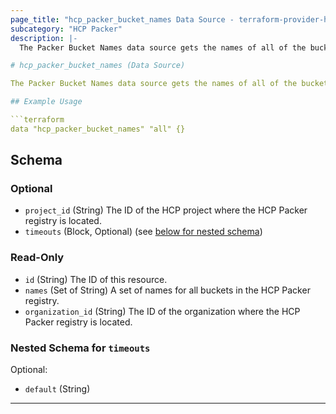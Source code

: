 ```yaml
---
page_title: "hcp_packer_bucket_names Data Source - terraform-provider-hcp"
subcategory: "HCP Packer"
description: |-
  The Packer Bucket Names data source gets the names of all of the buckets in a single HCP Packer registry.

# hcp_packer_bucket_names (Data Source)

The Packer Bucket Names data source gets the names of all of the buckets in a single HCP Packer registry.

## Example Usage

```terraform
data "hcp_packer_bucket_names" "all" {}
```

<!-- schema generated by tfplugindocs -->
## Schema

### Optional

- `project_id` (String) The ID of the HCP project where the HCP Packer registry is located.
- `timeouts` (Block, Optional) (see [below for nested schema](#nestedblock--timeouts))

### Read-Only

- `id` (String) The ID of this resource.
- `names` (Set of String) A set of names for all buckets in the HCP Packer registry.
- `organization_id` (String) The ID of the organization where the HCP Packer registry is located.

<a id="nestedblock--timeouts"></a>
### Nested Schema for `timeouts`

Optional:

- `default` (String)

---
```

